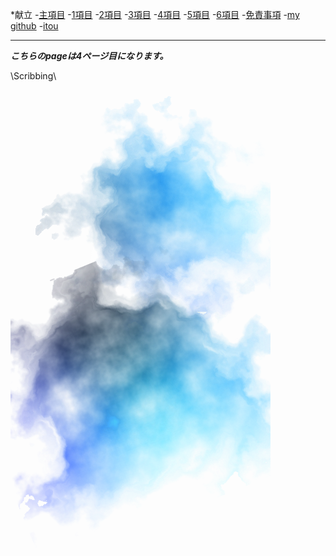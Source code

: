 *献立
-<a href="https://itou332.github.io/top_page/">主項目</a>
-<a href="https://itou332.github.io/sun/">1項目</a>
-<a href="https://itou332.github.io/itou332a.github.io/">2項目</a>
-<a href="https://itou332.github.io/diary">3項目</a>
-<a href="https://itou332.github.io/today/">4項目</a>
-<a href="https://itou332.github.io/challenge/">5項目</a>
-<a href="https://itou332.github.io/nontitle/">6項目</a>
-<a href="https://itou332.github.io/Privacy-policy/">免責事項</a>
-<a href="https://github.com/itou332">my github</a>
-<a href="http://itou33good.starfree.jp/">itou</a>
</p>
<hr>

***こちらのpageは4ページ目になります。***
<br>

\Scribbing\
<?xml version="1.0" encoding="UTF-8" standalone="no"?>
<!-- Created with Inkscape (http://www.inkscape.org/) -->

<svg
   width="110mm"
   height="197mm"
   viewBox="0 0 210 297"
   version="1.1"
   id="svg16437"
   inkscape:version="1.1 (c68e22c387, 2021-05-23)"
   sodipodi:docname="suisaiBule-1.svg"
   xmlns:inkscape="http://www.inkscape.org/namespaces/inkscape"
   xmlns:sodipodi="http://sodipodi.sourceforge.net/DTD/sodipodi-0.dtd"
   xmlns="http://www.w3.org/2000/svg"
   xmlns:svg="http://www.w3.org/2000/svg">
  <sodipodi:namedview
     id="namedview16439"
     pagecolor="#ffffff"
     bordercolor="#666666"
     borderopacity="1.0"
     inkscape:pageshadow="2"
     inkscape:pageopacity="0.0"
     inkscape:pagecheckerboard="0"
     inkscape:document-units="mm"
     showgrid="false"
     inkscape:zoom="0.34832351"
     inkscape:cx="169.38277"
     inkscape:cy="803.85041"
     inkscape:window-width="1920"
     inkscape:window-height="986"
     inkscape:window-x="-11"
     inkscape:window-y="-11"
     inkscape:window-maximized="1"
     inkscape:current-layer="layer1" />
  <defs
     id="defs16434">
    <inkscape:perspective
       sodipodi:type="inkscape:persp3d"
       inkscape:vp_x="-65.675722 : 385.12406 : 1"
       inkscape:vp_y="924.95845 : 380.0681 : 0"
       inkscape:vp_z="180.45909 : -58.996917 : 1"
       inkscape:persp3d-origin="60.471958 : 156.73301 : 1"
       id="perspective18390" />
    <inkscape:perspective
       sodipodi:type="inkscape:persp3d"
       inkscape:vp_x="-56.362627 : 217.94515 : 1"
       inkscape:vp_y="0 : 1000 : 0"
       inkscape:vp_z="363.66423 : 67.166356 : 1"
       inkscape:persp3d-origin="147.00439 : 169.58454 : 1"
       id="perspective18082" />
    <filter
       style="color-interpolation-filters:sRGB;"
       inkscape:label="Diffuse Light"
       id="filter17218"
       x="-0.097719465"
       y="-0.097719465"
       width="1.1954389"
       height="1.1954389">
      <feGaussianBlur
         in="SourceGraphic"
         stdDeviation="6"
         result="blur"
         id="feGaussianBlur17208" />
      <feDiffuseLighting
         diffuseConstant="1"
         surfaceScale="10"
         lighting-color="rgb(255,255,255)"
         result="diffuse"
         id="feDiffuseLighting17212">
        <feDistantLight
           elevation="25"
           azimuth="235"
           id="feDistantLight17210" />
      </feDiffuseLighting>
      <feComposite
         in="diffuse"
         in2="diffuse"
         operator="arithmetic"
         k1="1"
         result="composite1"
         id="feComposite17214" />
      <feComposite
         in="composite1"
         in2="SourceGraphic"
         k1="1"
         operator="arithmetic"
         k3="1"
         result="composite2"
         id="feComposite17216" />
    </filter>
    <filter
       inkscape:menu="Textures"
       inkscape:label="Watercolor"
       inkscape:menu-tooltip="Cloudy watercolor effect"
       height="2.7392272"
       y="-0.86961358"
       width="2.2984641"
       x="-0.64923206"
       style="color-interpolation-filters:sRGB"
       id="filter17444">
      <feGaussianBlur
         stdDeviation="15"
         result="result8"
         id="feGaussianBlur17426" />
      <feTurbulence
         seed="27"
         result="result7"
         type="fractalNoise"
         numOctaves="5"
         baseFrequency="0.025"
         id="feTurbulence17428" />
      <feComposite
         in2="result8"
         result="result6"
         operator="over"
         in="result7"
         id="feComposite17430" />
      <feColorMatrix
         result="result9"
         values="1 0 0 0 0 0 1 0 0 0 0 0 1 0 0 0 0 0 6 -4 "
         id="feColorMatrix17432" />
      <feDisplacementMap
         in="result7"
         in2="result9"
         xChannelSelector="A"
         yChannelSelector="A"
         scale="45"
         result="result4"
         id="feDisplacementMap17434" />
      <feComposite
         in2="result4"
         result="result2"
         operator="in"
         in="result8"
         id="feComposite17436" />
      <feComposite
         result="fbSourceGraphic"
         in="result2"
         operator="in"
         in2="result9"
         id="feComposite17438" />
      <feComposite
         operator="arithmetic"
         k2="1"
         k1="0.5"
         in="fbSourceGraphic"
         in2="fbSourceGraphic"
         result="result91"
         id="feComposite17440"
         k3="0"
         k4="0" />
      <feBlend
         in="fbSourceGraphic"
         mode="multiply"
         in2="result91"
         id="feBlend17442" />
    </filter>
    <filter
       inkscape:menu="Textures"
       inkscape:label="Watercolor"
       inkscape:menu-tooltip="Cloudy watercolor effect"
       height="1.3043494"
       y="-0.15217469"
       width="1.2923551"
       x="-0.14617754"
       style="color-interpolation-filters:sRGB;"
       id="filter17958">
      <feGaussianBlur
         stdDeviation="36.445882"
         result="result8"
         id="feGaussianBlur17940" />
      <feTurbulence
         seed="27"
         result="result7"
         type="fractalNoise"
         numOctaves="5"
         baseFrequency="0.025"
         id="feTurbulence17942" />
      <feComposite
         in2="result8"
         result="result6"
         operator="over"
         in="result7"
         id="feComposite17944" />
      <feColorMatrix
         result="result9"
         values="1 0 0 0 0 0 1 0 0 0 0 0 1 0 0 0 0 0 6 -4 "
         id="feColorMatrix17946" />
      <feDisplacementMap
         in="result7"
         in2="result9"
         xChannelSelector="A"
         yChannelSelector="A"
         scale="45"
         result="result4"
         id="feDisplacementMap17948" />
      <feComposite
         in2="result4"
         result="result2"
         operator="in"
         in="result8"
         id="feComposite17950" />
      <feComposite
         result="fbSourceGraphic"
         in="result2"
         operator="in"
         in2="result9"
         id="feComposite17952" />
      <feComposite
         operator="arithmetic"
         k2="1"
         k1="0.5"
         in="fbSourceGraphic"
         in2="fbSourceGraphic"
         result="result91"
         id="feComposite17954" />
      <feBlend
         in="fbSourceGraphic"
         mode="multiply"
         in2="result91"
         id="feBlend17956" />
    </filter>
    <filter
       inkscape:menu="Textures"
       inkscape:label="Watercolor"
       inkscape:menu-tooltip="Cloudy watercolor effect"
       height="1.2044528"
       y="-0.1022264"
       width="1.2470338"
       x="-0.1235169"
       style="color-interpolation-filters:sRGB;"
       id="filter18280">
      <feGaussianBlur
         stdDeviation="33.322683"
         result="result8"
         id="feGaussianBlur18262" />
      <feTurbulence
         seed="27"
         result="result7"
         type="fractalNoise"
         numOctaves="5"
         baseFrequency="0.025"
         id="feTurbulence18264" />
      <feComposite
         in2="result8"
         result="result6"
         operator="over"
         in="result7"
         id="feComposite18266" />
      <feColorMatrix
         result="result9"
         values="1 0 0 0 0 0 1 0 0 0 0 0 1 0 0 0 0 0 6 -4 "
         id="feColorMatrix18268" />
      <feDisplacementMap
         in="result7"
         in2="result9"
         xChannelSelector="A"
         yChannelSelector="A"
         scale="45"
         result="result4"
         id="feDisplacementMap18270" />
      <feComposite
         in2="result4"
         result="result2"
         operator="in"
         in="result8"
         id="feComposite18272" />
      <feComposite
         result="fbSourceGraphic"
         in="result2"
         operator="in"
         in2="result9"
         id="feComposite18274" />
      <feComposite
         operator="arithmetic"
         k2="1"
         k1="0.5"
         in="fbSourceGraphic"
         in2="fbSourceGraphic"
         result="result91"
         id="feComposite18276" />
      <feBlend
         in="fbSourceGraphic"
         mode="multiply"
         in2="result91"
         id="feBlend18278" />
    </filter>
  </defs>
  <g
     inkscape:label="レイヤー 1"
     inkscape:groupmode="layer"
     id="layer1">
    <ellipse
       style="fill:#ffffff;fill-opacity:0.989333;fill-rule:evenodd;stroke-width:0.264583;filter:url(#filter17444)"
       id="path17386"
       cx="74.060104"
       cy="92.859985"
       rx="27.725063"
       ry="20.698849" />
    <g
       sodipodi:type="inkscape:box3d"
       id="g17926"
       style="mix-blend-mode:normal;fill:#000040;fill-opacity:0.989333;fill-rule:evenodd;filter:url(#filter17958)"
       inkscape:perspectiveID="#perspective18082"
       inkscape:corner0="1.0328283 : 0.13519854 : 0 : 1"
       inkscape:corner7="-0.056434632 : 0.014380548 : 0.25 : 1">
      <path
         sodipodi:type="inkscape:box3dside"
         id="path17938"
         style="fill:#83eaff;fill-opacity:0.994667"
         inkscape:box3dsidetype="11"
         d="M 78.721442,57.52751 202.00088,37.88138 V 139.10583 L 78.721442,110.45221 Z"
         points="202.00088,37.88138 202.00088,139.10583 78.721442,110.45221 78.721442,57.52751 " />
      <path
         sodipodi:type="inkscape:box3dside"
         id="path17928"
         style="fill:#010018;fill-opacity:0.994667"
         inkscape:box3dsidetype="6"
         d="M 43.678788,36.337066 V 95.770513 L 78.721442,110.45221 V 57.52751 Z"
         points="43.678788,95.770513 78.721442,110.45221 78.721442,57.52751 43.678788,36.337066 " />
      <path
         sodipodi:type="inkscape:box3dside"
         id="path17930"
         style="fill:#0ea7ff;fill-opacity:0.994667"
         inkscape:box3dsidetype="5"
         d="M 43.678788,36.337066 159.16777,-12.976852 202.00088,37.88138 78.721442,57.52751 Z"
         points="159.16777,-12.976852 202.00088,37.88138 78.721442,57.52751 43.678788,36.337066 " />
      <path
         sodipodi:type="inkscape:box3dside"
         id="path17936"
         style="fill:#1205ff;fill-opacity:0.994667"
         inkscape:box3dsidetype="13"
         d="M 43.678788,95.770513 159.16777,115.06726 202.00088,139.10583 78.721442,110.45221 Z"
         points="159.16777,115.06726 202.00088,139.10583 78.721442,110.45221 43.678788,95.770513 " />
      <path
         sodipodi:type="inkscape:box3dside"
         id="path17934"
         style="fill:#d5ffff;fill-opacity:0.994667"
         inkscape:box3dsidetype="14"
         d="M 159.16777,-12.976852 V 115.06726 l 42.83311,24.03857 V 37.88138 Z"
         points="159.16777,115.06726 202.00088,139.10583 202.00088,37.88138 159.16777,-12.976852 " />
      <path
         sodipodi:type="inkscape:box3dside"
         id="path17932"
         style="fill:#ffffff;fill-opacity:0"
         inkscape:box3dsidetype="3"
         d="M 43.678788,36.337066 159.16777,-12.976852 V 115.06726 L 43.678788,95.770513 Z"
         points="159.16777,-12.976852 159.16777,115.06726 43.678788,95.770513 43.678788,36.337066 " />
    </g>
    <g
       sodipodi:type="inkscape:box3d"
       id="g18248"
       style="mix-blend-mode:normal;fill:#f9f9f9;fill-opacity:0.989333;fill-rule:evenodd;filter:url(#filter18280)"
       inkscape:perspectiveID="#perspective18390"
       inkscape:corner0="0.054771688 : 0.070330994 : 0 : 1"
       inkscape:corner7="-0.32617078 : -0.069145316 : 0.25 : 1"
       transform="rotate(67.662101,64.251856,20.130115)">
      <path
         sodipodi:type="inkscape:box3dside"
         id="path18260"
         style="fill:#83eaff;fill-opacity:0.994667"
         inkscape:box3dsidetype="11"
         d="m 210.02707,11.083013 121.76213,-36.320248 0,150.976285 -121.76213,-7.75894 z"
         points="331.7892,-25.237235 331.7892,125.73905 210.02707,117.98011 210.02707,11.083013 " />
      <path
         sodipodi:type="inkscape:box3dside"
         id="path18250"
         style="fill:#010018;fill-opacity:0.994667"
         inkscape:box3dsidetype="6"
         d="m 160.47741,4.1591283 0,132.2336417 49.54966,-18.41266 0,-106.897097 z"
         points="160.47741,136.39277 210.02707,117.98011 210.02707,11.083013 160.47741,4.1591283 " />
      <path
         sodipodi:type="inkscape:box3dside"
         id="path18258"
         style="fill:#1205ff;fill-opacity:0.994667"
         inkscape:box3dsidetype="13"
         d="M 160.47741,136.39277 299.4026,157.4398 331.7892,125.73905 210.02707,117.98011 Z"
         points="299.4026,157.4398 331.7892,125.73905 210.02707,117.98011 160.47741,136.39277 " />
      <path
         sodipodi:type="inkscape:box3dside"
         id="path18252"
         style="fill:#0ea7ff;fill-opacity:0.994667"
         inkscape:box3dsidetype="5"
         d="M 160.47741,4.1591283 299.40259,-49.550785 331.7892,-25.237235 210.02707,11.083013 Z"
         points="299.40259,-49.550785 331.7892,-25.237235 210.02707,11.083013 160.47741,4.1591283 " />
      <path
         sodipodi:type="inkscape:box3dside"
         id="path18256"
         style="fill:#d5ffff;fill-opacity:0.994667"
         inkscape:box3dsidetype="14"
         d="m 299.40259,-49.550785 1e-5,206.990585 32.3866,-31.70075 0,-150.976285 z"
         points="299.4026,157.4398 331.7892,125.73905 331.7892,-25.237235 299.40259,-49.550785 " />
      <path
         sodipodi:type="inkscape:box3dside"
         id="path18254"
         style="fill:#ffffff;fill-opacity:0"
         inkscape:box3dsidetype="3"
         d="M 160.47741,4.1591283 299.40259,-49.550785 299.4026,157.4398 160.47741,136.39277 Z"
         points="299.40259,-49.550785 299.4026,157.4398 160.47741,136.39277 160.47741,4.1591283 " />
    </g>
  </g>
</svg>
